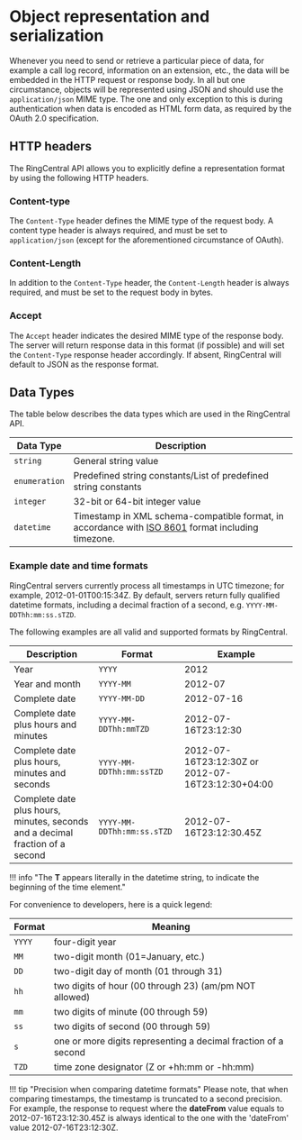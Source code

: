 # Object representation and serialization

Whenever you need to send or retrieve a particular piece of data, for example a call log record, information on an extension, etc., the data will be embedded in the HTTP request or response body. In all but one circumstance, objects will be represented using JSON and should use the `application/json` MIME type. The one and only exception to this is during authentication when data is encoded as HTML form data, as required by the OAuth 2.0 specification. 

## HTTP headers

The RingCentral API allows you to explicitly define a representation format by using the following HTTP headers.

### Content-type

The `Content-Type` header defines the MIME type of the request body. A content type header is always required, and must be set to `application/json` (except for the aforementioned circumstance of OAuth). 

### Content-Length

In addition to the `Content-Type` header, the `Content-Length` header is always required, and must be set to the request body in bytes.

### Accept

The `Accept` header indicates the desired MIME type of the response body. The server will return response data in this format (if possible) and will set the `Content-Type` response header accordingly. If absent, RingCentral will default to JSON as the response format. 

## Data Types

The table below describes the data types which are used in the RingCentral API.

| Data Type     | Description |
| ------------- | ----------- |
| `string`      | General string value |
| `enumeration` | Predefined string constants/List of predefined string constants |
| `integer`     | 32-bit or 64-bit integer value |
| `datetime`    | Timestamp in XML schema-compatible format, in accordance with <a href="https://en.wikipedia.org/wiki/ISO_8601" target="_blank">ISO 8601</a> format including timezone. |

### Example date and time formats

RingCentral servers currently process all timestamps in UTC timezone; for example, 2012-01-01T00:15:34Z. By default, servers return fully qualified datetime formats, including a decimal fraction of a second, e.g. `YYYY-MM-DDThh:mm:ss.sTZD`.

The following examples are all valid and supported formats by RingCentral.

| Description    | Format    | Example |
|----------------|-----------|---------|
| Year           | `YYYY`    | 2012    |
| Year and month | `YYYY-MM` | 2012-07 |
| Complete date | `YYYY-MM-DD` | 2012-07-16 |
| Complete date plus hours and minutes | `YYYY-MM-DDThh:mmTZD` | 2012-07-16T23:12:30 |
| Complete date plus hours, minutes and seconds | `YYYY-MM-DDThh:mm:ssTZD` | 2012-07-16T23:12:30Z or 2012-07-16T23:12:30+04:00 |
| Complete date plus hours, minutes, seconds and a decimal fraction of a second | `YYYY-MM-DDThh:mm:ss.sTZD` | 2012-07-16T23:12:30.45Z |

!!! info "The **T** appears literally in the datetime string, to indicate the beginning of the time element."

For convenience to developers, here is a quick legend:

| Format | Meaning                                                        |
|--------|----------------------------------------------------------------|
| `YYYY` | four-digit year                                                |
| `MM`   | two-digit month (01=January, etc.)                             |
| `DD`   | two-digit day of month (01 through 31)                         |
| `hh`   | two digits of hour (00 through 23) (am/pm NOT allowed)         |
| `mm`   | two digits of minute (00 through 59)                           |
| `ss`   | two digits of second (00 through 59)                           |
| `s`    | one or more digits representing a decimal fraction of a second |
| `TZD`  | time zone designator (Z or +hh:mm or -hh:mm)                   |

!!! tip "Precision when comparing datetime formats"
    Please note, that when comparing timestamps, the timestamp is truncated to a second precision. For example, the response to request where the **dateFrom** value equals to 2012-07-16T23:12:30.45Z is always identical to the one with the 'dateFrom' value 2012-07-16T23:12:30Z.
